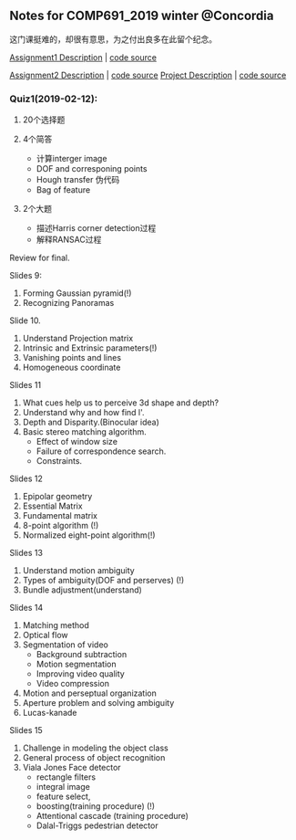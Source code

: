 ## Notes for COMP691_2019 winter @Concordia
这门课挺难的，却很有意思，为之付出良多在此留个纪念。

[Assignment1 Description](https://github.com/Triple-L/Computer-Vision/blob/master/Assignments%26project/Assignment1.pdf) | [code source](https://github.com/Triple-L/Computer-Vision/tree/master/Assignments%26project/Assignment1_code)

[Assignment2 Description](https://github.com/Triple-L/Computer-Vision/blob/master/Assignments%26project/Assignment2.pdf) | [code source](https://github.com/Triple-L/Computer-Vision/tree/master/Assignments%26project/Assignment2_code)
[Project Description](https://github.com/Triple-L/Computer-Vision/blob/master/Assignments%26project/Project.pdf) | [code source](https://github.com/Triple-L/Computer-Vision/tree/master/CV_final_prject_3)


### Quiz1(2019-02-12):

1. 20个选择题
2. 4个简答
    * 计算interger image 
    * DOF and corresponing points 
    * Hough transfer 伪代码 
    * Bag of feature
3. 2个大题

    * 描述Harris corner detection过程 
    * 解释RANSAC过程

Review for final.

Slides 9: 
1. Forming Gaussian pyramid(!)
2. Recognizing Panoramas

Slide 10.
1. Understand Projection matrix
2. Intrinsic and Extrinsic parameters(!)
3. Vanishing points and lines
4. Homogeneous coordinate

Slides 11
1. What cues help us to perceive 3d shape and depth?
2. Understand why and how find l'.
3. Depth and Disparity.(Binocular idea) 
4. Basic stereo matching algorithm.
    * Effect of window size
    * Failure of correspondence search.
    * Constraints.
   
Slides 12
1. Epipolar geometry
2. Essential Matrix
3. Fundamental matrix
4. 8-point algorithm (!)
5. Normalized eight-point algorithm(!)

Slides 13 
1. Understand motion ambiguity
2. Types of ambiguity(DOF and perserves) (!)
3. Bundle adjustment(understand)

Slides 14
1. Matching method
2. Optical flow
3. Segmentation of video
   * Background subtraction
   * Motion segmentation
   * Improving video quality
   * Video compression
4. Motion and perseptual organization
5. Aperture problem and solving ambiguity
6. Lucas-kanade 

Slides 15
1. Challenge in modeling the object class
2. General process of object recognition
3. Viala Jones Face detector
     * rectangle filters
     * integral image
     * feature select,
     * boosting(training procedure) (!)
     * Attentional cascade (training procedure)
     * Dalal-Triggs pedestrian detector
   
   



